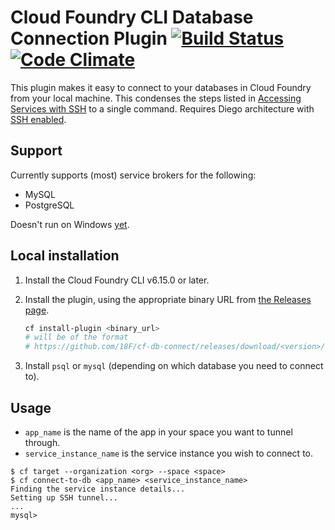 # Cloud Foundry CLI Database Connection Plugin [![Build Status](https://travis-ci.org/18F/cf-db-connect.svg?branch=master)](https://travis-ci.org/18F/cf-db-connect) [![Code Climate](https://codeclimate.com/github/18F/cf-db-connect/badges/gpa.svg)](https://codeclimate.com/github/18F/cf-db-connect)

This plugin makes it easy to connect to your databases in Cloud Foundry from your local machine. This condenses the steps listed in [Accessing Services with SSH](https://docs.cloudfoundry.org/devguide/deploy-apps/ssh-services.html) to a single command. Requires Diego architecture with [SSH enabled](https://docs.cloudfoundry.org/running/config-ssh.html).

## Support

Currently supports (most) service brokers for the following:

* MySQL
* PostgreSQL

Doesn't run on Windows [yet](https://github.com/18F/cf-db-connect/issues/13).

## Local installation

1. Install the Cloud Foundry CLI v6.15.0 or later.
1. Install the plugin, using the appropriate binary URL from [the Releases page](https://github.com/18F/cf-db-connect/releases).

    ```sh
    cf install-plugin <binary_url>
    # will be of the format
    # https://github.com/18F/cf-db-connect/releases/download/<version>/cf-db-connect_<os>_<arch>
    ```

1. Install `psql` or `mysql` (depending on which database you need to connect to).

## Usage

* `app_name` is the name of the app in your space you want to tunnel through.
* `service_instance_name` is the service instance you wish to connect to.

```
$ cf target --organization <org> --space <space>
$ cf connect-to-db <app_name> <service_instance_name>
Finding the service instance details...
Setting up SSH tunnel...
...
mysql>
```
